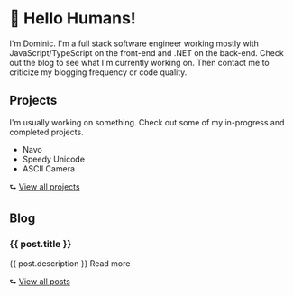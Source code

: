 <h1>👋 Hello <span title="If not... I knew it!">Humans!</span></h1>
<p>
I'm Dominic. I'm a full stack software engineer working mostly with JavaScript/TypeScript on the front-end and .NET on the back-end. Check out the blog to see what I'm currently working on. Then contact me to criticize my blogging frequency or code quality.
</p>

<div class="row">
    <div class="col projects">
        <h2>Projects</h2>
        <p>
        I'm usually working on something. Check out some of my in-progress and completed projects.
        </p>
        <ul>
            <li>Navo</li>
            <li>Speedy Unicode</li>
            <li>ASCII Camera</li>
        </ul>
        <div>
          ⮑ <a href="/projects">View all projects</a>
        </div>
    </div>
    <div class="col">
        <h2>Blog</h2>
        <div class="posts">
            <div class="post" v-for="post in recentPosts">
                <h3><a :href="post.url">{{ post.title }}</a></h3>
                <p>{{ post.description }} <a :href="post.url">Read more</a></p>
            </div>
            <div class="after-posts">
              ⮑ <a href="/blog">View all posts</a>
            </div>
        </div>
    </div>
</div>

<script>
import posts from './blog/posts';
export default {
  mounted() {
    // console.log(posts);
  },
  data() {
    return {
      recentPosts: posts.slice(0,3)
    }
  }
};
</script>

<style lang="scss" scoped>
@media (max-width: 500px) {
  .row {
    flex-direction: column;
  }

  h2 {
      margin-bottom: 0;
  }
}

.link-row {
  margin-top: 2em;
}
</style>
